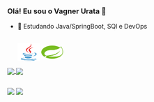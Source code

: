 ### Olá! Eu sou o Vagner Urata 👋

- 🌱 Estudando Java/SpringBoot, SQl e DevOps


  <div style="display: inline_block"><br>
  <img align="center" alt="Rafa-Js" height="40" width="50" src="https://raw.githubusercontent.com/devicons/devicon/master/icons/java/java-original.svg">  
  <img align="center" alt="Rafa-Js" height="30" width="50" src="https://raw.githubusercontent.com/devicons/devicon/master/icons/spring/spring-original.svg">
</div>

          
<a href="https://github.com/vagnerurata/github-readme-stats">
  <img height=200 align="center" src="https://github-readme-stats.vercel.app/api?username=vagnerurata&show_icons=true&theme=dark#gh-dark-mode-only" />
</a>
<a href="https://github.com/vagnerurata/convoychat">
  <img height=200 align="center" src="https://github-readme-stats.vercel.app/api/top-langs?username=vagnerurata&layout=compact&langs_count=8&card_width=320&show_icons=true&theme=dark#gh-dark-mode-only" />
</a>

 ##
 
<div> 
  <a href = "mailto:vagnerurata@gmail.com"><img src="https://img.shields.io/badge/-Gmail-%23333?style=for-the-badge&logo=gmail&logoColor=white" target="_blank"></a>
  <a href="https://www.linkedin.com/in/vagner-urata" target="_blank"><img src="https://img.shields.io/badge/-LinkedIn-%230077B5?style=for-the-badge&logo=linkedin&logoColor=white" target="_blank"></a> 
  
</div>
